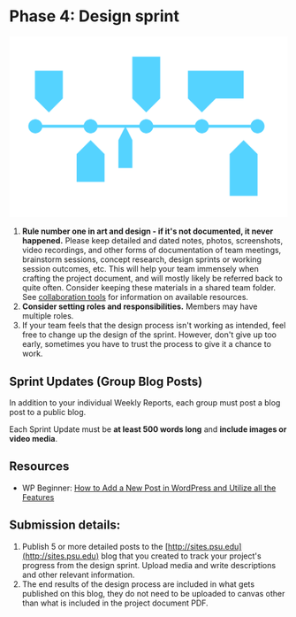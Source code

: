 # Phase 4: Design sprint

![sprint timeline graphic](../assets/timeline@2x.png)

1. **Rule number one in art and design - if it's not documented, it never happened.** Please keep detailed and dated notes, photos, screenshots, video recordings, and other forms of documentation of team meetings, brainstorm sessions, concept research, design sprints or working session outcomes, etc. This will help your team immensely when crafting the project document, and will mostly likely be referred back to quite often. Consider keeping these materials in a shared team folder. See [collaboration tools](/collaboration-tools.md) for information on available resources.
2. **Consider setting roles and responsibilities.** Members may have multiple roles.
3. If your team feels that the design process isn't working as intended, feel free to change up the design of the sprint. However, don't give up too early, sometimes you have to trust the process to give it a chance to work.

## Sprint Updates \(Group Blog Posts\)

In addition to your individual Weekly Reports, each group must post a blog post to a public blog.

Each Sprint Update must be **at least 500 words long** and **include images or video media**. 

## Resources

* WP Beginner: [How to Add a New Post in WordPress and Utilize all the Features](https://www.wpbeginner.com/beginners-guide/how-to-add-a-new-post-in-wordpress-and-utilize-all-the-features/)



## Submission details:

1. Publish 5 or more detailed posts to the [http://sites.psu.edu](http://sites.psu.edu) blog that you created to track your project's progress from the design sprint. Upload media and write descriptions and other relevant information.
2. The end results of the design process are included in what gets published on this blog, they do not need to be uploaded to canvas other than what is included in the project document PDF.



